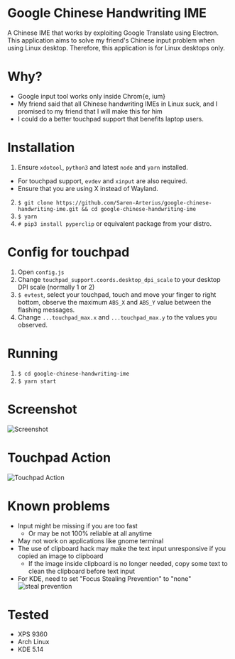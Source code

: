 # Google Chinese Handwriting IME
A Chinese IME that works by exploiting Google Translate using Electron. This application aims to solve my friend's Chinese input problem when using Linux desktop. Therefore, this application is for Linux desktops only.

# Why?
- Google input tool works only inside Chrom{e, ium}
- My friend said that all Chinese handwriting IMEs in Linux suck, and I promised to my friend that I will make this for him
- I could do a better touchpad support that benefits laptop users.

# Installation
1. Ensure `xdotool`, `python3` and latest `node` and `yarn` installed. 
  - For touchpad support, `evdev` and `xinput` are also required. 
  - Ensure that you are using X instead of Wayland.
2. `$ git clone https://github.com/Saren-Arterius/google-chinese-handwriting-ime.git && cd google-chinese-handwriting-ime`
3. `$ yarn`
4. `# pip3 install pyperclip` or equivalent package from your distro.

# Config for touchpad
1. Open `config.js`
2. Change `touchpad_support.coords.desktop_dpi_scale` to your desktop DPI scale (normally 1 or 2)
3. `$ evtest`, select your touchpad, touch and move your finger to right bottom, observe the maximum `ABS_X` and `ABS_Y` value between the flashing messages.
4. Change `...touchpad_max.x` and `...touchpad_max.y` to the values you observed.

# Running
1. `$ cd google-chinese-handwriting-ime`
2. `$ yarn start`

# Screenshot
![Screenshot](https://drop.wtako.net/file/82b27c79a2f1c858dc62ecbd7fd605a5a9259101.png)

# Touchpad Action
![Touchpad Action](https://drop.wtako.net/file/4936a7d59548f91f07c12ee7151485050e2bf411.gif)

# Known problems
- Input might be missing if you are too fast
  - Or may be not 100% reliable at all anytime
- May not work on applications like gnome terminal
- The use of clipboard hack may make the text input unresponsive if you copied an image to clipboard
  - If the image inside clipboard is no longer needed, copy some text to clean the clipboard before text input
- For KDE, need to set "Focus Stealing Prevention" to "none"
![steal prevention](https://drop.wtako.net/file/53c5896dc98bc6ed153c4e903d08ea5250f76233.png)

# Tested
- XPS 9360
- Arch Linux
- KDE 5.14